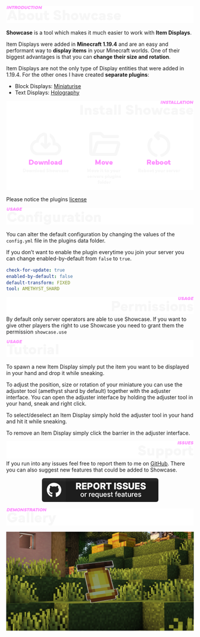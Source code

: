 ![](https://github.com/GhastCraftHD/Showcase/blob/master/documentation/section_introduction_white.png?raw=true)

**Showcase** is a tool which makes it much easier to work with **Item Displays**.

Item Displays were added in **Minecraft 1.19.4** and are an easy and performant way to **display items** in your Minecraft worlds. One of their biggest advantages is that you can **change their size and rotation**.

Item Displays are not the only type of Display entities that were added in 1.19.4. For the other ones I have created **separate plugins**:
* Block Displays: [Miniaturise](https://hangar.papermc.io/GhastCraftHD/Miniaturise)
* Text Displays: [Holography](https://hangar.papermc.io/GhastCraftHD/Holography)

<img align="right" src="https://github.com/GhastCraftHD/Showcase/blob/master/documentation/section_installation_white.png?raw=true">

<p align="center">
<img src="https://github.com/GhastCraftHD/Showcase/blob/master/documentation/installation_guide_white.png?raw=true">
  </p>
  
  Please notice the plugins [license](https://github.com/GhastCraftHD/Showcase/blob/master/LICENSE)
  
  ![](https://github.com/GhastCraftHD/Showcase/blob/master/documentation/section_config_white.png?raw=true)
  
  You can alter the default configuration by changing the values of the `config.yml` file in the plugins data folder.

If you don’t want to enable the plugin everytime you join your server you can change enabled-by-default from `false` to `true`.

```yaml
check-for-update: true
enabled-by-default: false
default-transform: FIXED
tool: AMETHYST_SHARD
```

<img align="right" src="https://github.com/GhastCraftHD/Showcase/blob/master/documentation/section_permissions_white.png?raw=true">\
\
\
By default only server operators are able to use Showcase. If you want to give other players the right to use Showcase you need to grant them the permission `showcase.use`

![](https://github.com/GhastCraftHD/Showcase/blob/master/documentation/section_tutorial_white.png?raw=true)

To spawn a new Item Display simply put the item you want to be displayed in your hand and drop it while sneaking.

To adjust the position, size or rotation of your miniature you can use the adjuster tool (amethyst shard by default) together with the adjuster interface.
You can open the adjuster interface by holding the adjuster tool in your hand, sneak and right click.

To select/deselect an Item Display simply hold the adjuster tool in your hand and hit it while sneaking.

To remove an Item Display simply click the barrier in the adjuster interface.

<img align="right" src="https://github.com/GhastCraftHD/Showcase/blob/master/documentation/section_support_white.png?raw=true">\
\
\
If you run into any issues feel free to report them to me on [GitHub](https://github.com/GhastCraftHD/Showcase/issues). There you can also suggest new features that could be added to Showcase.

<p align="center">
<a href="https://github.com/GhastCraftHD/Showcase/issues">
<img src="https://github.com/GhastCraftHD/Miniaturise/blob/master/documentation/github_button.png?raw=true">
</a></p>

![](https://github.com/GhastCraftHD/Showcase/blob/master/documentation/section_gallery_white.png?raw=true)

![](https://github.com/GhastCraftHD/Showcase/blob/master/showcase.jpg?raw=true)
